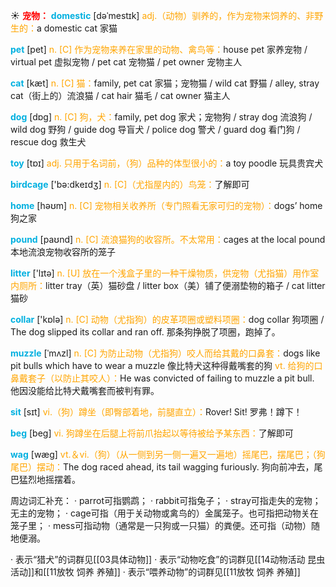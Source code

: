 ☀ <font color="red">**宠物：**</font>
<font color="sky blue">**domestic**</font> [dəˈmestɪk]
<font color="orange">adj.（动物）驯养的，作为宠物来饲养的、非野生的：</font>a domestic cat 家猫

<font color="sky blue">**pet**</font> [pet] 
<font color="orange">n. [C] 作为宠物来养在家里的动物、禽鸟等：</font>house pet 家养宠物 / virtual pet 虚拟宠物 / pet cat 宠物猫 / pet owner 宠物主人

<font color="sky blue">**cat**</font> [kæt] 
<font color="orange">n. [C] 猫：</font>family, pet cat 家猫；宠物猫 / wild cat 野猫 / alley, stray cat（街上的）流浪猫 / cat hair 猫毛 / cat owner 猫主人

<font color="sky blue">**dog**</font> [dɒɡ] 
<font color="orange">n. [C] 狗，犬：</font>family, pet dog 家犬；宠物狗 / stray dog 流浪狗 / wild dog 野狗 / guide dog 导盲犬 / police dog 警犬 / guard dog 看门狗 / rescue dog 救生犬

<font color="sky blue">**toy**</font> [tɒɪ] 
<font color="orange">adj. 只用于名词前，（狗）品种的体型很小的：</font>a toy poodle 玩具贵宾犬

<font color="sky blue">**birdcage**</font> ['bə:dkeɪdӡ] 
<font color="orange">n. [C]（尤指屋内的）鸟笼：</font>了解即可

<font color="sky blue">**home**</font> [həʊm] 
<font color="orange">n. [C] 宠物相关收养所（专门照看无家可归的宠物）：</font>dogs’ home 狗之家

<font color="sky blue">**pound**</font> [paʊnd] 
<font color="orange">n. [C] 流浪猫狗的收容所。不太常用：</font>cages at the local pound 本地流浪宠物收容所的笼子

<font color="sky blue">**litter**</font> ['lɪtə] 
<font color="orange">n. [U] 放在一个浅盒子里的一种干燥物质，供宠物（尤指猫）用作室内厕所：</font>litter tray（英）猫砂盘 / litter box（美）铺了便溺垫物的箱子 / cat litter 猫砂

<font color="sky blue">**collar**</font> ['kɒlə] 
<font color="orange">n. [C] 动物（尤指狗）的皮革项圈或塑料项圈：</font>dog collar 狗项圈 / The dog slipped its collar and ran off. 那条狗挣脱了项圈，跑掉了。
           
<font color="sky blue">**muzzle**</font> [ˈmʌzl]
<font color="orange">n. [C] 为防止动物（尤指狗）咬人而给其戴的口鼻套：</font>dogs like pit bulls which have to wear a muzzle 像比特犬这种得戴嘴套的狗 <font color="orange">vt. 给狗的口鼻戴套子（以防止其咬人）：</font>He was convicted of failing to muzzle a pit bull. 他因没能给比特犬戴嘴套而被判有罪。

<font color="sky blue">**sit**</font> [sɪt] 
<font color="orange">vi.（狗）蹲坐（即臀部着地，前腿直立）：</font>Rover! Sit! 罗弗！蹲下！

<font color="sky blue">**beg**</font> [beɡ] 
<font color="orange">vi. 狗蹲坐在后腿上将前爪抬起以等待被给予某东西：</font>了解即可

<font color="sky blue">**wag**</font> [wæɡ] 
<font color="orange">vt.＆vi.（狗）（从一侧到另一侧一遍又一遍地）摇尾巴，摆尾巴；（狗尾巴）摆动：</font>The dog raced ahead, its tail wagging furiously. 狗向前冲去，尾巴猛烈地摇摆着。

周边词汇补充：
· parrot可指鹦鹉；
· rabbit可指兔子；
· stray可指走失的宠物；无主的宠物；
· cage可指（用于关动物或禽鸟的）金属笼子。也可指把动物关在笼子里；
· mess可指动物（通常是一只狗或一只猫）的粪便。还可指（动物）随地便溺。

· 表示“猎犬”的词群见[[03具体动物]]
· 表示“动物吃食”的词群见[[14动物活动 昆虫活动]]和[[11放牧 饲养 养殖]]
· 表示“喂养动物”的词群见[[11放牧 饲养 养殖]]
